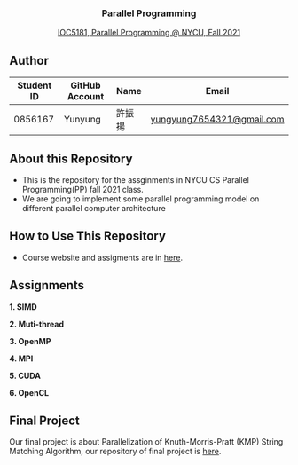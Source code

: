 <div align="center">
   <h3> Parallel Programming </h3>
   <a href="https://nycu-sslab.github.io/PP-f21">IOC5181, Parallel Programming @ NYCU, Fall 2021</a>
</div>

## Author

| Student ID | GitHub Account | Name | Email                      |
| -----------| -------------- | ---- | -------------------------- |
| 0856167    | Yunyung        | 許振揚| yungyung7654321@gmail.com  |

## About this Repository
* This is the repository for the assginments in NYCU CS Parallel Programming(PP) fall 2021 class.
* We are going to implement some parallel programming model on different parallel computer architecture

## How to Use This Repository
* Course website and assigments are in [here](https://nycu-sslab.github.io/PP-f21/).

## Assignments
**1. SIMD**

**2. Muti-thread**

**3. OpenMP**

**4.  MPI**

**5. CUDA**

**6. OpenCL**

## Final Project
Our final project is about Parallelization of Knuth-Morris-Pratt (KMP) String Matching Algorithm, our repository of final project is [here](https://github.com/wiiwu959/KMP_Parallelized). 
